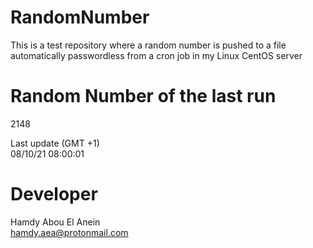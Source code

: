 # RandomNumber    
This is a test repository where a random number is pushed to a file automatically passwordless from a cron job in my Linux CentOS server    
# Random Number of the last run   
2148
      
Last update (GMT +1)    
08/10/21 08:00:01
# Developer    
Hamdy Abou El Anein   
hamdy.aea@protonmail.com
